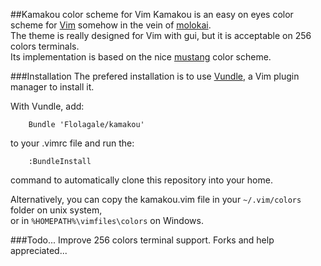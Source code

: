 ##Kamakou color scheme for Vim
Kamakou is an easy on eyes color scheme for [Vim] somehow in the vein of [molokai].<br>
The theme is really designed for Vim with gui, but it is acceptable on 256 colors terminals.<br>
Its implementation is based on the nice [mustang] color scheme.

###Installation
The prefered installation is to use [Vundle], a Vim plugin manager to install it.

With Vundle, add:

```
    Bundle 'Flolagale/kamakou'
```

to your .vimrc file and run the:

```
    :BundleInstall
```

command to automatically clone this repository into your home.

Alternatively, you can copy the kamakou.vim file in your ```~/.vim/colors``` folder on unix system,<br>
or in ```%HOMEPATH%\vimfiles\colors``` on Windows.

###Todo...
Improve 256 colors terminal support. Forks and help appreciated...

[Vim]:http://vim.org
[Vundle]:http://github.com/gmarik/vundle
[molokai]:http://github.com/tomasr/molokai
[mustang]:http://hcalves.deviantart.com/art/Mustang-Vim-Colorscheme-98974484
